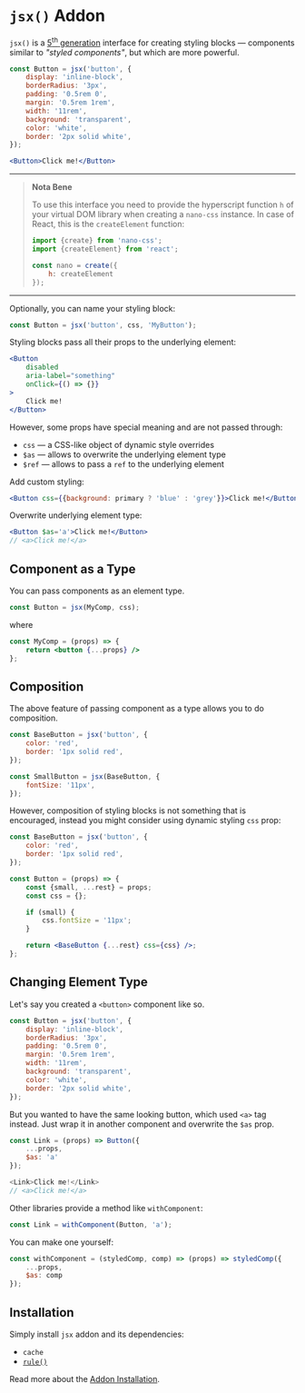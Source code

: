 # `jsx()` Addon

`jsx()` is a [5<sup>th</sup> generation](https://github.com/streamich/freestyler/blob/master/docs/en/generations.md#5th-generation)
interface for creating styling blocks &mdash; components similar to *"styled components"*,
but which are more powerful.

```jsx
const Button = jsx('button', {
    display: 'inline-block',
    borderRadius: '3px',
    padding: '0.5rem 0',
    margin: '0.5rem 1rem',
    width: '11rem',
    background: 'transparent',
    color: 'white',
    border: '2px solid white',
});

<Button>Click me!</Button>
```

---

> __Nota Bene__
>
> To use this interface you need to provide the hyperscript function `h` of your virtual
> DOM library when creating a `nano-css` instance. In case of React,
> this is the `createElement` function:
>
> ```js
> import {create} from 'nano-css';
> import {createElement} from 'react';
>
> const nano = create({
>     h: createElement
> });
> ```

---

Optionally, you can name your styling block:

```js
const Button = jsx('button', css, 'MyButton');
```

Styling blocks pass all their props to the underlying element:

```jsx
<Button
    disabled
    aria-label="something"
    onClick={() => {}}
>
    Click me!
</Button>
```

However, some props have special meaning and are not passed through:

- `css` &mdash; a CSS-like object of dynamic style overrides
- `$as` &mdash; allows to overwrite the underlying element type
- `$ref` &mdash; allows to pass a `ref` to the underlying element

Add custom styling:

```jsx
<Button css={{background: primary ? 'blue' : 'grey'}}>Click me!</Button>
```

Overwrite underlying element type:

```jsx
<Button $as='a'>Click me!</Button>
// <a>Click me!</a>
```


## Component as a Type

You can pass components as an element type.

```js
const Button = jsx(MyComp, css);
```

where

```jsx
const MyComp = (props) => {
    return <button {...props} />
};
```


## Composition

The above feature of passing component as a type allows you to do composition.

```js
const BaseButton = jsx('button', {
    color: 'red',
    border: '1px solid red',
});

const SmallButton = jsx(BaseButton, {
    fontSize: '11px',
});
```

However, composition of styling blocks is not something that is encouraged, instead you might
consider using dynamic styling `css` prop:

```jsx
const BaseButton = jsx('button', {
    color: 'red',
    border: '1px solid red',
});

const Button = (props) => {
    const {small, ...rest} = props;
    const css = {};

    if (small) {
        css.fontSize = '11px';
    }

    return <BaseButton {...rest} css={css} />;
};
```


## Changing Element Type

Let's say you created a `<button>` component like so.

```js
const Button = jsx('button', {
    display: 'inline-block',
    borderRadius: '3px',
    padding: '0.5rem 0',
    margin: '0.5rem 1rem',
    width: '11rem',
    background: 'transparent',
    color: 'white',
    border: '2px solid white',
});
```

But you wanted to have the same looking button, which used `<a>` tag instead.
Just wrap it in another component and overwrite the `$as` prop.

```js
const Link = (props) => Button({
    ...props,
    $as: 'a'
});

<Link>Click me!</Link>
// <a>Click me!</a>
```

Other libraries provide a method like `withComponent`:

```js
const Link = withComponent(Button, 'a');
```

You can make one yourself:

```js
const withComponent = (styledComp, comp) => (props) => styledComp({
    ...props,
    $as: comp
});
```


## Installation

Simply install `jsx` addon and its dependencies:

- `cache`
- [`rule()`](./rule.md)

Read more about the [Addon Installation](./Addons.md#addon-installation).
